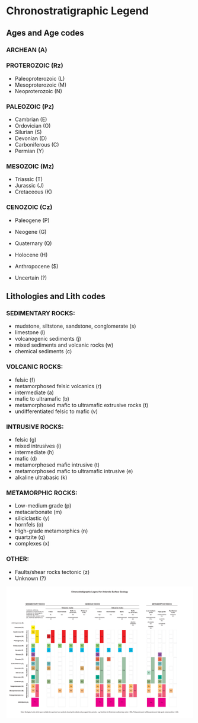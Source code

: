 # Chronostratigraphic Legend

## Ages and Age codes

### ARCHEAN (A)

### PROTEROZOIC (Rz)
- Paleoproterozoic (L)
- Mesoproterozoic (M)
- Neoproterozoic (N)

### PALEOZOIC (Pz)
- Cambrian (E)
- Ordovician (O)
- Silurian (S)
- Devonian (D)
- Carboniferous (C)
- Permian (Y)

### MESOZOIC (Mz)
- Triassic (T)
- Jurassic (J)
- Cretaceous (K)

### CENOZOIC (Cz)
- Paleogene (P)
- Neogene (G)
- Quaternary (Q)

- Holocene (H)
- Anthropocene ($)
- Uncertain (?)

## Lithologies and Lith codes

### SEDIMENTARY ROCKS: 
- mudstone, siltstone, sandstone, conglomerate (s)
- limestone (l)
- volcanogenic sediments (j)
- mixed sediments and volcanic rocks (w)
-  chemical sediments (c)

### VOLCANIC ROCKS: 
- felsic (f)
- metamorphosed felsic volcanics (r)
- intermediate (a)
- mafic to ultramafic (b)
- metamorphosed mafic to ultramafic extrusive rocks (t)
- undifferentiated felsic to mafic (v)

### INTRUSIVE ROCKS: 
- felsic (g)
- mixed intrusives (i)
- intermediate (h)
- mafic (d)
- metamorphosed mafic intrusive (t)
- metamorphosed mafic to ultramafic intrusive (e)
- alkaline ultrabasic (k)

### METAMORPHIC ROCKS: 
- Low-medium grade (p)
- metacarbonate (m)
- siliciclastic (y)
- hornfels (o)
- High-grade metamorphics (n)
- quartzite (q)
- complexes (x)

### OTHER: 
- Faults/shear rocks tectonic (z)
- Unknown (?)

![](assets/legend_201907.png)

